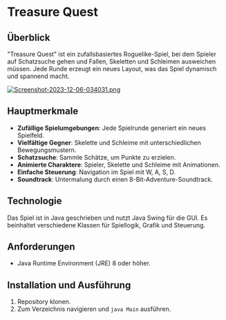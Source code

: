 # Treasure Quest

## Überblick

"Treasure Quest" ist ein zufallsbasiertes Roguelike-Spiel, bei dem Spieler auf Schatzsuche gehen und Fallen, Skeletten und Schleimen ausweichen müssen. Jede Runde erzeugt ein neues Layout, was das Spiel dynamisch und spannend macht.

[![Screenshot-2023-12-06-034031.png](https://i.postimg.cc/9fckPfHN/Screenshot-2023-12-06-034031.png)](https://postimg.cc/bZFLppJQ)

## Hauptmerkmale

- **Zufällige Spielumgebungen**: Jede Spielrunde generiert ein neues Spielfeld.
- **Vielfältige Gegner**: Skelette und Schleime mit unterschiedlichen Bewegungsmustern.
- **Schatzsuche**: Sammle Schätze, um Punkte zu erzielen.
- **Animierte Charaktere**: Spieler, Skelette und Schleime mit Animationen.
- **Einfache Steuerung**: Navigation im Spiel mit W, A, S, D.
- **Soundtrack**: Untermalung durch einen 8-Bit-Adventure-Soundtrack.

## Technologie

Das Spiel ist in Java geschrieben und nutzt Java Swing für die GUI. Es beinhaltet verschiedene Klassen für Spiellogik, Grafik und Steuerung.

## Anforderungen

- Java Runtime Environment (JRE) 8 oder höher.

## Installation und Ausführung

1. Repository klonen.
2. Zum Verzeichnis navigieren und `java Main` ausführen.
